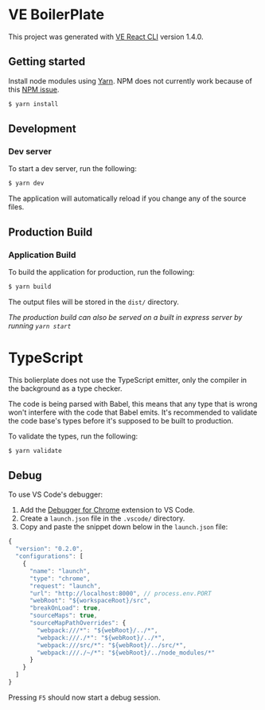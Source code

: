 # VE BoilerPlate
This project was generated with [VE React CLI](https://github.com/VisibaCare/veReact-cli) version 1.4.0.

## Getting started
Install node modules using [Yarn](https://yarnpkg.com/lang/en/). NPM does not currently work because of this [NPM issue](https://npm.community/t/packages-with-peerdependencies-are-incorrectly-hoisted/4794/5).

```bash
$ yarn install
```

## Development
### Dev server

To start a dev server, run the following:
```bash
$ yarn dev
```
The application will automatically reload if you change any of the source files.

## Production Build

### Application Build
To build the application for production, run the following:
```bash
$ yarn build
```
The output files will be stored in the `dist/` directory.

_The production build can also be served on a built in express server by running `yarn start`_

# TypeScript
This bolierplate does not use the TypeScript emitter, only the compiler in the background as a type checker.

The code is being parsed with Babel, this means that any type that is wrong won't interfere with the code that Babel emits. It's recommended to validate the code base's types before it's supposed to be built to production.

To validate the types, run the following:
```bash
$ yarn validate
```

## Debug
To use VS Code's debugger: 
1. Add the [Debugger for Chrome](https://marketplace.visualstudio.com/items?itemName=msjsdiag.debugger-for-chrome) extension to VS Code.
2. Create a `launch.json` file in the `.vscode/` directory.
3. Copy and paste the snippet down below in the `launch.json` file:

```JavaScript
{
  "version": "0.2.0",
  "configurations": [
    {
      "name": "launch",
      "type": "chrome",
      "request": "launch",
      "url": "http://localhost:8000", // process.env.PORT
      "webRoot": "${workspaceRoot}/src",
      "breakOnLoad": true,
      "sourceMaps": true,
      "sourceMapPathOverrides": {
        "webpack:///*": "${webRoot}/../*",
        "webpack:///./*": "${webRoot}/../*",
        "webpack:///src/*": "${webRoot}/../src/*",
        "webpack:///./~/*": "${webRoot}/../node_modules/*"
      }
    }
  ]
}
```

Pressing `F5` should now start a debug session.
